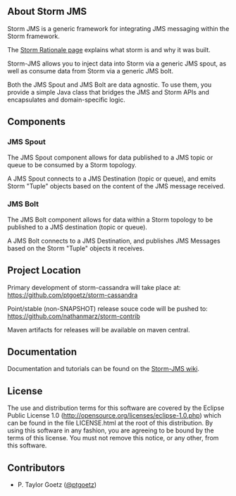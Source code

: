 ## About Storm JMS
Storm JMS is a generic framework for integrating JMS messaging within the Storm framework.

The [Storm Rationale page](https://github.com/nathanmarz/storm/wiki/Rationale) explains what storm is and why it was built.

Storm-JMS allows you to inject data into Storm via a generic JMS spout, as well as consume data from Storm via a generic JMS bolt.

Both the JMS Spout and JMS Bolt are data agnostic. To use them, you provide a simple Java class that bridges the JMS and Storm APIs and encapsulates and domain-specific logic.

## Components

### JMS Spout
The JMS Spout component allows for data published to a JMS topic or queue to be consumed by a Storm topology.

A JMS Spout connects to a JMS Destination (topic or queue), and emits Storm "Tuple" objects based on the content of the JMS message received.


### JMS Bolt
The JMS Bolt component allows for data within a Storm topology to be published to a JMS destination (topic or queue).

A JMS Bolt connects to a JMS Destination, and publishes JMS Messages based on the Storm "Tuple" objects it receives.

## Project Location
Primary development of storm-cassandra will take place at: 
https://github.com/ptgoetz/storm-cassandra

Point/stable (non-SNAPSHOT) release souce code will be pushed to:
https://github.com/nathanmarz/storm-contrib

Maven artifacts for releases will be available on maven central.


## Documentation

Documentation and tutorials can be found on the [Storm-JMS wiki](http://github.com/ptgoetz/storm-jms/wiki).


## License

The use and distribution terms for this software are covered by the
Eclipse Public License 1.0 (http://opensource.org/licenses/eclipse-1.0.php)
which can be found in the file LICENSE.html at the root of this distribution.
By using this software in any fashion, you are agreeing to be bound by
the terms of this license.
You must not remove this notice, or any other, from this software.

## Contributors

* P. Taylor Goetz ([@ptgoetz](http://twitter.com/ptgoetz))
